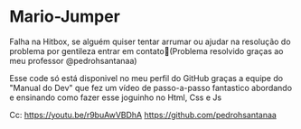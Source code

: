 # Mario-Jumper
Falha na Hitbox, se alguém quiser tentar arrumar ou ajudar na resolução do problema por gentileza entrar em contato🍰(Problema resolvido graças ao meu professor @pedrohsantanaa)

Esse code só está disponivel no meu perfil do GitHub graças a equipe do "Manual do Dev" que fez um vídeo de passo-a-passo fantastico abordando e ensinando como fazer esse joguinho no Html, Css e Js

Cc: https://youtu.be/r9buAwVBDhA
https://github.com/pedrohsantanaa
